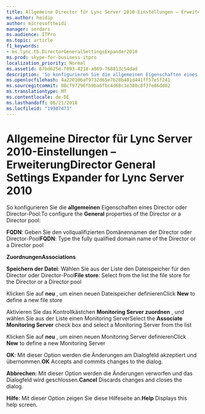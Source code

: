 ```yaml
---
title: Allgemeine Director für Lync Server 2010-Einstellungen – Erweiterung
ms.author: heidip
author: microsoftheidi
manager: serdars
ms.audience: ITPro
ms.topic: article
f1_keywords:
- ms.lync.tb.DirectorGeneralSettingsExpander2010
ms.prod: skype-for-business-itpro
localization_priority: Normal
ms.assetid: 67bd625d-f093-4218-a869-768813c54dad
description: 'So konfigurieren Sie die allgemeinen Eigenschaften eines Director oder Director-Pool:'
ms.openlocfilehash: 4a220106af9732d65e7b28b401d441ff57e5f241
ms.sourcegitcommit: 08cf97296fb9ba6fbc4d68c3e380c8f37e86dd02
ms.translationtype: MT
ms.contentlocale: de-DE
ms.lasthandoff: 06/21/2018
ms.locfileid: "19987473"
---
```

# <a name="director-general-settings-expander-for-lync-server-2010"></a><span data-ttu-id="28d2e-103">Allgemeine Director für Lync Server 2010-Einstellungen – Erweiterung</span><span class="sxs-lookup"><span data-stu-id="28d2e-103">Director General Settings Expander for Lync Server 2010</span></span>
 
<span data-ttu-id="28d2e-104">So konfigurieren Sie die **allgemeinen** Eigenschaften eines Director oder Director-Pool:</span><span class="sxs-lookup"><span data-stu-id="28d2e-104">To configure the **General** properties of the Director or a Director pool:</span></span>
  
 <span data-ttu-id="28d2e-105">**FQDN**: Geben Sie den vollqualifizierten Domänennamen der Director oder Director-Pool</span><span class="sxs-lookup"><span data-stu-id="28d2e-105">**FQDN**: Type the fully qualified domain name of the Director or a Director pool</span></span>
  
 <span data-ttu-id="28d2e-106">**Zuordnungen**</span><span class="sxs-lookup"><span data-stu-id="28d2e-106">**Associations**</span></span>
  
 <span data-ttu-id="28d2e-107">**Speichern der Datei**: Wählen Sie aus der Liste den Dateispeicher für den Director oder Director-Pool</span><span class="sxs-lookup"><span data-stu-id="28d2e-107">**File store**: Select from the list the file store for the Director or a Director pool</span></span>
  
<span data-ttu-id="28d2e-108">Klicken Sie auf **neu** , um einen neuen Dateispeicher definieren</span><span class="sxs-lookup"><span data-stu-id="28d2e-108">Click **New** to define a new file store</span></span>
  
<span data-ttu-id="28d2e-109">Aktivieren Sie das Kontrollkästchen **Monitoring Server zuordnen** , und wählen Sie aus der Liste einen Monitoring Server</span><span class="sxs-lookup"><span data-stu-id="28d2e-109">Select the **Associate Monitoring Server** check box and select a Monitoring Server from the list</span></span>
  
<span data-ttu-id="28d2e-110">Klicken Sie auf **neu** , um einen neuen Monitoring Server definieren</span><span class="sxs-lookup"><span data-stu-id="28d2e-110">Click **New** to define a new Monitoring Server</span></span>
  
 <span data-ttu-id="28d2e-111">**OK**: Mit dieser Option werden die Änderungen am Dialogfeld akzeptiert und übernommen.</span><span class="sxs-lookup"><span data-stu-id="28d2e-111">**OK** Accepts and commits changes to the dialog.</span></span>
  
 <span data-ttu-id="28d2e-112">**Abbrechen**: Mit dieser Option werden die Änderungen verworfen und das Dialogfeld wird geschlossen.</span><span class="sxs-lookup"><span data-stu-id="28d2e-112">**Cancel** Discards changes and closes the dialog.</span></span>
  
 <span data-ttu-id="28d2e-113">**Hilfe**: Mit dieser Option zeigen Sie diese Hilfeseite an.</span><span class="sxs-lookup"><span data-stu-id="28d2e-113">**Help** Displays this help screen.</span></span>
  


